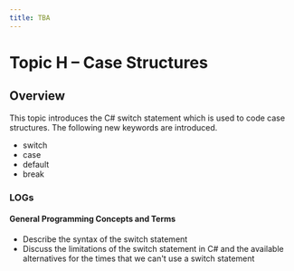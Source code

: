 ```yaml
---
title: TBA
---
```

# Topic H – Case Structures

## Overview

This topic introduces the C# switch statement which is used to code case structures. The following new keywords are introduced.
* switch
* case
* default
* break

### LOGs

#### General Programming Concepts and Terms

* Describe the syntax of the switch statement
* Discuss the limitations of the switch statement in C# and the available alternatives for the times that we can't use a switch statement
